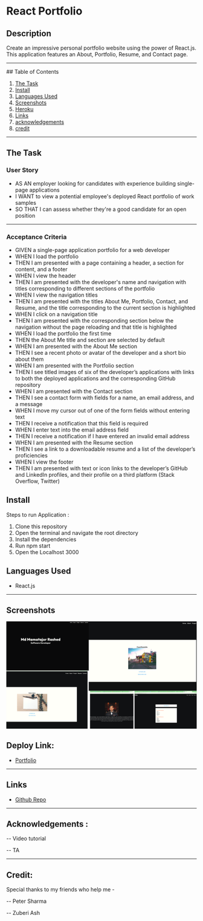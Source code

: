 # React Portfolio

## Description

Create an impressive personal portfolio website using the power of React.js. This application features an About, Portfolio, Resume, and Contact page.

<hr>
## Table of Contents

1. [The Task](#the-task)
2. [Install](#install)
3. [Languages Used](#languages-used)
4. [Screenshots](#screenshots)
5. [Heroku](#heroku)
6. [Links](#links)
7. [acknowledgements](#acknowledgements)
8. [credit](#credit)

<hr>

## The Task

### User Story

- AS AN employer looking for candidates with experience building single-page applications
- I WANT to view a potential employee's deployed React portfolio of work samples
- SO THAT I can assess whether they're a good candidate for an open position

<hr>

### Acceptance Criteria

- GIVEN a single-page application portfolio for a web developer
- WHEN I load the portfolio
- THEN I am presented with a page containing a header, a section for content, and a footer
- WHEN I view the header
- THEN I am presented with the developer's name and navigation with titles corresponding to different sections of the portfolio
- WHEN I view the navigation titles
- THEN I am presented with the titles About Me, Portfolio, Contact, and Resume, and the title corresponding to the current section is highlighted
- WHEN I click on a navigation title
- THEN I am presented with the corresponding section below the navigation without the page reloading and that title is highlighted
- WHEN I load the portfolio the first time
- THEN the About Me title and section are selected by default
- WHEN I am presented with the About Me section
- THEN I see a recent photo or avatar of the developer and a short bio about them
- WHEN I am presented with the Portfolio section
- THEN I see titled images of six of the developer’s applications with links to both the deployed applications and the corresponding GitHub repository
- WHEN I am presented with the Contact section
- THEN I see a contact form with fields for a name, an email address, and a message
- WHEN I move my cursor out of one of the form fields without entering text
- THEN I receive a notification that this field is required
- WHEN I enter text into the email address field
- THEN I receive a notification if I have entered an invalid email address
- WHEN I am presented with the Resume section
- THEN I see a link to a downloadable resume and a list of the developer’s proficiencies
- WHEN I view the footer
- THEN I am presented with text or icon links to the developer’s GitHub and LinkedIn profiles, and their profile on a third platform (Stack Overflow, Twitter)

## Install

Steps to run Application :

1. Clone this repository
2. Open the terminal and navigate the root directory
3. Install the dependencies
4. Run npm start
5. Open the Localhost 3000

## Languages Used

- React.js

<hr>

## Screenshots

![Screenshots](src/assets/screenShots.png)

## Deploy Link:

- [Portfolio](https://mdrashed30.github.io/Portfolio//)

<hr>

## Links

- [Github Repo](https://github.com/mdRashed30/Portfolio)

<hr>

## Acknowledgements :

-- Video tutorial

-- TA

<hr>

## Credit:

Special thanks to my friends who help me -

-- Peter Sharma

-- Zuberi Ash
